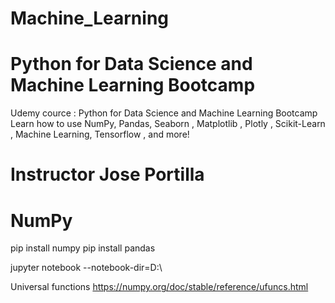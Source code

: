 # Machine_Learning
# Python for Data Science and Machine Learning Bootcamp

Udemy cource : Python for Data Science and Machine Learning Bootcamp Learn how to use NumPy, Pandas, Seaborn , Matplotlib , Plotly , Scikit-Learn , Machine Learning, Tensorflow , and more!

# Instructor Jose Portilla


# NumPy
pip install numpy
pip install pandas

jupyter notebook --notebook-dir=D:\


Universal functions 
https://numpy.org/doc/stable/reference/ufuncs.html


